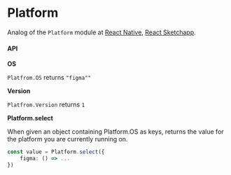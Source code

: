 # Platform

Analog of the `Platform` module at [React Native](https://facebook.github.io/react-native/docs/platform-specific-code), 
[React Sketchapp](http://airbnb.io/react-sketchapp/docs/API.html#platform).

#### API

**OS**

`Platfrom.OS` returns `"figma""`

**Version**

`Platfrom.Version` returns `1`

**Platform.select** 

When given an object containing Platform.OS as keys, 
returns the value for the platform you are currently running on.

```typescript
const value = Platform.select({
    figma: () => ...
})
```
